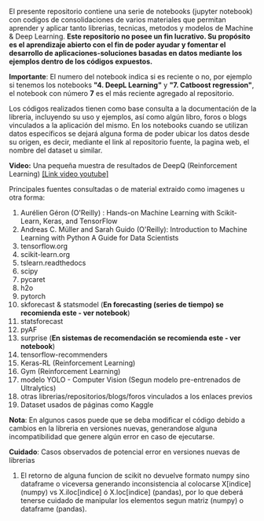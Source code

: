 El presente repositorio contiene una serie de notebooks (jupyter notebook) con codigos de consolidaciones de varios materiales que permitan aprender y aplicar tanto librerias, tecnicas, metodos y modelos de Machine & Deep Learning. **Este repositorio no posee un fin lucrativo. Su propósito es el aprendizaje abierto con el fin de poder ayudar y fomentar el desarrollo de aplicaciones-soluciones basadas en datos mediante los ejemplos dentro de los códigos expuestos.**

**Importante**: El numero del notebook indica si es reciente o no, por ejemplo si tenemos los notebooks **"4. DeepL Learning"** y **"7. Catboost regression"**, el notebook con número **7** es el más reciente agregado al repositorio. 

Los códigos realizados tienen como base consulta a la documentación de la libreria, incluyendo su uso y ejemplos, así como algún libro, foros o blogs vinculados a la aplicación del mismo. En los notebooks cuando se utilizan datos específicos se dejará alguna forma de poder ubicar los datos desde su origen, es decir, mediante el link al repositorio fuente, la pagina web, el nombre del dataset u similar.

**Video:** Una pequeña muestra de resultados de DeepQ (Reinforcement Learning)
[[Link video youtube]](https://youtube.com/shorts/mnR2g9tkh4k)


Principales fuentes consultadas o de material extraido como imagenes u otra forma:
  1) Aurélien Géron (O'Reilly) : Hands-on Machine Learning with Scikit-Learn, Keras, and TensorFlow
  2) Andreas C. Müller and Sarah Guido (O'Reilly): Introduction to Machine Learning with Python A Guide for Data Scientists
  3) tensorflow.org
  4) scikit-learn.org
  5) tslearn.readthedocs
  6) scipy
  7) pycaret
  8) h2o
  9) pytorch
  10) skforecast & statsmodel (**En forecasting (series de tiempo) se recomienda este - ver notebook**)
  11) statsforecast
  12) pyAF
  13) surprise (**En sistemas de recomendación se recomienda este - ver notebook**)
  14) tensorflow-recommenders
  15) Keras-RL (Reinforcement Learning)
  16) Gym (Reinforcement Learning)
  17) modelo YOLO - Computer Vision (Segun modelo pre-entrenados de Ultralytics)
  18) otras librerias/repositorios/blogs/foros vinculados a los enlaces previos
  19) Dataset usados de páginas como Kaggle

**Nota**: En algunos casos puede que se deba modificar el código debido a cambios en la libreria en versiones nuevas, generandose alguna incompatibilidad
que genere algún error en caso de ejecutarse.

**Cuidado**: Casos observados de potencial error en versiones nuevas de librerias
1) El retorno de alguna funcion de scikit no devuelve formato numpy sino dataframe o viceversa generando inconsistencia al colocarse X[indice] (numpy) vs X.iloc[indice] ó X.loc[indice] (pandas), por lo que deberá tenerse cuidado de manipular los elementos segun matriz (numpy) o dataframe (pandas).
